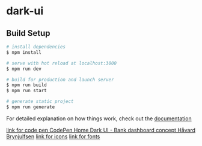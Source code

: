 # dark-ui

## Build Setup

```bash
# install dependencies
$ npm install

# serve with hot reload at localhost:3000
$ npm run dev

# build for production and launch server
$ npm run build
$ npm run start

# generate static project
$ npm run generate
```

For detailed explanation on how things work, check out the [documentation](https://nuxtjs.org)

[link for code pen CodePen Home
Dark UI - Bank dashboard concept
Håvard Brynjulfsen](https://codepen.io/havardob/pen/ExvwGBr)
[link for icons](https://phosphoricons.com/)
[link for fonts](https://fonts.adobe.com/my_fonts?project_id=uft3eki#web_projects-section)